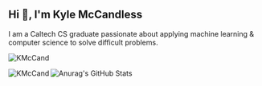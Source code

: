 ## Hi 👋, I'm Kyle McCandless

I am a Caltech CS graduate passionate about applying machine learning & computer science to solve difficult problems.

<p align="left"> <img src="https://grateful-fit-man.ngrok-free.app/github-visits-count/" alt="KMcCand" /> </p>

<p><img align="left" src="https://github-readme-stats.vercel.app/api/top-langs?username=KMcCand&show_icons=true&locale=en&layout=compact" alt="KMcCand" /></p>

![Anurag's GitHub Stats](https://github-readme-stats.vercel.app/api?username=KMcCand\&hide=prs,issues,contribs&show_icons=true&rank_icon=github)
